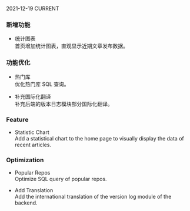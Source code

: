 2021-12-19
CURRENT
### 新增功能

- 统计图表   
首页增加统计图表，直观显示近期文章发布数据。

### 功能优化

- 热门库   
优化热门库 SQL 查询。

- 补充国际化翻译    
补充后端的版本日志模块部分国际化翻译。

### Feature

- Statistic Chart   
Add a statistical chart to the home page to visually display the data of recent articles.

### Optimization

- Popular Repos   
Optimize SQL query of popular repos.

- Add Translation    
Add the international translation of the version log module of the backend.

